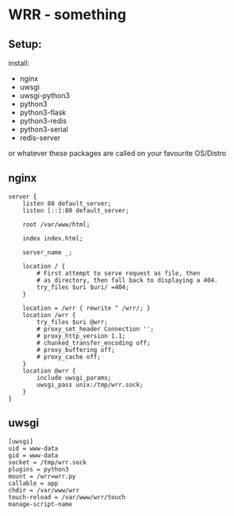 # WRR - something

## Setup:

install:

 * nginx
 * uwsgi
 * uwsgi-python3
 * python3
 * python3-flask
 * python3-redis
 * python3-serial
 * redis-server

or whatever these packages are called on your favourite OS/Distro

## nginx

````
server {
	listen 80 default_server;
	listen [::]:80 default_server;

	root /var/www/html;

	index index.html;

	server_name _;

	location / {
		# First attempt to serve request as file, then
		# as directory, then fall back to displaying a 404.
		try_files $uri $uri/ =404;
	}

	location = /wrr { rewrite ^ /wrr/; }
	location /wrr {
		try_files $uri @wrr;
		# proxy_set_header Connection '';
		# proxy_http_version 1.1;
		# chunked_transfer_encoding off;
		# proxy_buffering off;
		# proxy_cache off;
	}
	location @wrr {
  		include uwsgi_params;
  		uwsgi_pass unix:/tmp/wrr.sock;
	}
}
````

## uwsgi

````
[uwsgi]
uid = www-data
gid = www-data
socket = /tmp/wrr.sock
plugins = python3
mount = /wrr=wrr.py
callable = app
chdir = /var/www/wrr
touch-reload = /var/www/wrr/touch
manage-script-name
````



